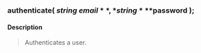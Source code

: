 ### authenticate( *string* **$email**, *string* **$password** );

#### Description

> Authenticates a user.